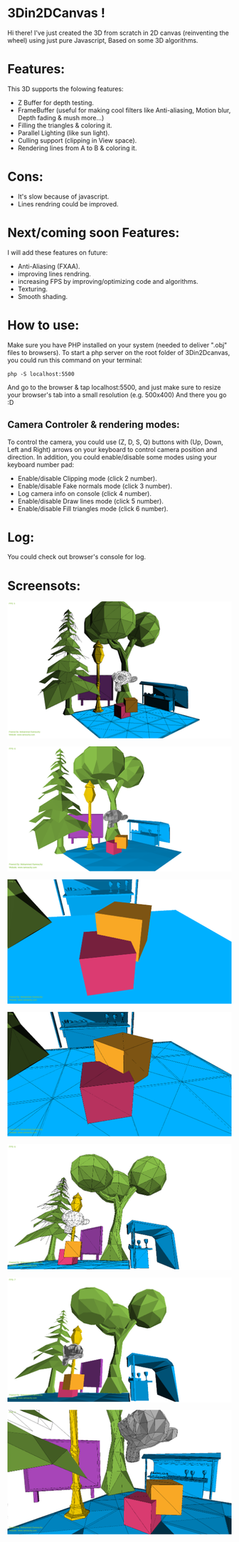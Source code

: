 # 3Din2DCanvas !
Hi there!
I've just created the 3D from scratch in 2D canvas (reinventing the wheel) using just pure Javascript, Based on some 3D algorithms.

# Features:
This 3D supports the folowing features:
- Z Buffer for depth testing.
- FrameBuffer (useful for making cool filters like Anti-aliasing, Motion blur, Depth fading & mush more...)
- Filling the triangles & coloring it.
- Parallel Lighting (like sun light).
- Culling support (clipping in View space).
- Rendering lines from A to B & coloring it.

# Cons:
- It's slow because of javascript.
- Lines rendring could be improved.

# Next/coming soon Features:
I will add these features on future:
- Anti-Aliasing (FXAA).
- improving lines rendring.
- increasing FPS by improving/optimizing code and algorithms.
- Texturing.
- Smooth shading.

# How to use:
Make sure you have PHP installed on your system (needed to deliver ".obj" files to browsers).
To start a php server on the root folder of 3Din2Dcanvas, you could run this command on your terminal:
```
php -S localhost:5500
```
And go to the browser & tap localhost:5500, and just make sure to resize your browser's tab into a small resolution (e.g. 500x400)
And there you go :D

## Camera Controler & rendering modes:
To control the camera, you could use (Z, D, S, Q) buttons with (Up, Down, Left and Right) arrows on your keyboard to control camera position and direction.
In addition, you could enable/disable some modes using your keyboard number pad:
- Enable/disable Clipping mode (click 2 number).
- Enable/disable Fake normals mode (click 3 number).
- Log camera info on console (click 4 number).
- Enable/disable Draw lines mode (click 5 number).
- Enable/disable Fill triangles mode (click 6 number).
# Log:
You could check out browser's console for log.

# Screensots:

![](https://raw.githubusercontent.com/medram/3Din2DCanvas/master/imgs/cover_1.png)

![](https://raw.githubusercontent.com/medram/3Din2DCanvas/master/imgs/cover_2.png)

![](https://raw.githubusercontent.com/medram/3Din2DCanvas/master/imgs/cover_3.png)

![](https://raw.githubusercontent.com/medram/3Din2DCanvas/master/imgs/cover_4.png)

![](https://raw.githubusercontent.com/medram/3Din2DCanvas/master/imgs/cover_5.png)

![](https://raw.githubusercontent.com/medram/3Din2DCanvas/master/imgs/cover_6.png)

![](https://raw.githubusercontent.com/medram/3Din2DCanvas/master/imgs/cover_7.png)


